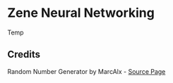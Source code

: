 # Zene Neural Networking

Temp

## Credits

Random Number Generator by MarcAlx - [Source Page](https://gist.github.com/MarcAlx/3f6164616d5995ae00bf93c2bfb34bbe)</br>